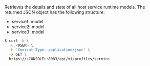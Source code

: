 Retrieves the details and state of all host service runtime models.
The returned JSON object has the following structure:
  
* service1: model
* service2: model
* service3: model

```bash
$ curl -k \
  -u <USER> \
  -H 'Content-Type: application/json' \
  -X GET \
  https://<CONSOLE>:8083/api/v1/profiles/service
```
